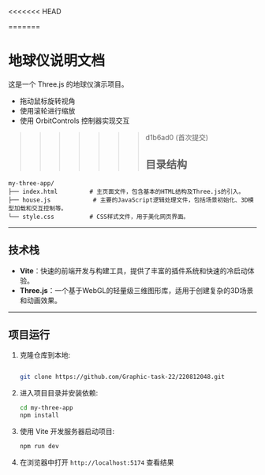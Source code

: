 <<<<<<< HEAD

=======
# 地球仪说明文档

这是一个 Three.js 的地球仪演示项目。

- 拖动鼠标旋转视角
- 使用滚轮进行缩放
- 使用 OrbitControls 控制器实现交互
>>>>>>> d1b6ad0 (首次提交)
>>>>>>> ## 目录结构

```
my-three-app/
├── index.html         # 主页面文件，包含基本的HTML结构及Three.js的引入。
├── house.js            # 主要的JavaScript逻辑处理文件，包括场景初始化、3D模型加载和交互控制等。
└── style.css          # CSS样式文件，用于美化网页界面。
```

---

## 技术栈

- **Vite**：快速的前端开发与构建工具，提供了丰富的插件系统和快速的冷启动体验。
- **Three.js**：一个基于WebGL的轻量级三维图形库，适用于创建复杂的3D场景和动画效果。

---

## 项目运行

1. 克隆仓库到本地:
   ```bash

   git clone https://github.com/Graphic-task-22/220812048.git
   ```

2. 进入项目目录并安装依赖:
   ```bash
   cd my-three-app
   npm install
   ```

3. 使用 Vite 开发服务器启动项目:
   ```bash
   npm run dev
   ```

4. 在浏览器中打开 `http://localhost:5174` 查看结果
